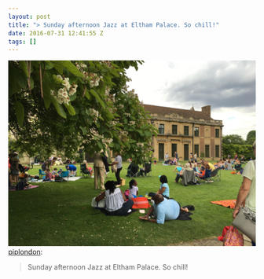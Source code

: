 ```yaml
---
layout: post
title: "> Sunday afternoon Jazz at Eltham Palace. So chill!"
date: 2016-07-31 12:41:55 Z
tags: []
---
```

![](/media/2016/07/148243859454.jpg)
[piplondon](http://pipobscure.uk/post/148243847377/sunday-afternoon-jazz-at-eltham-palace-so-chill):

> Sunday afternoon Jazz at Eltham Palace. So chill!
